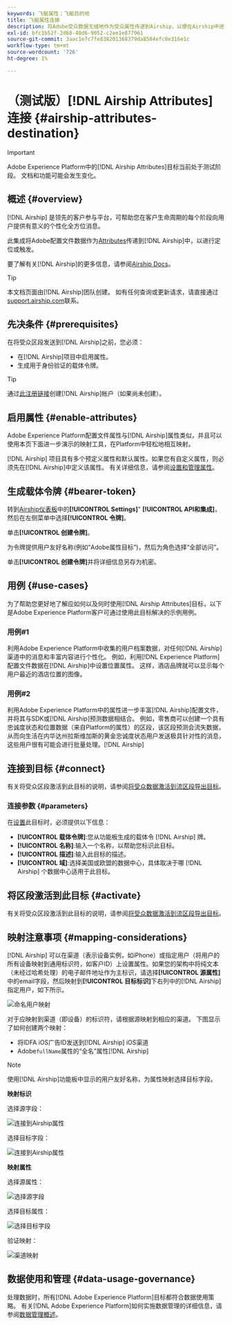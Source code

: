 ```yaml
---
keywords: 飞艇属性；飞艇目的地
title: 飞艇属性连接
description: 将Adobe受众数据无缝地作为受众属性传递到Airship，以便在Airship中进行定位。
exl-id: bfc1b52f-2d68-40d6-9052-c2ee1e877961
source-git-commit: 3aac1e7c7fe838201368379da8504efc8e316e1c
workflow-type: tm+mt
source-wordcount: '726'
ht-degree: 1%

---
```


# （测试版）[!DNL Airship Attributes]连接 {#airship-attributes-destination}

>[!IMPORTANT]
>
>Adobe Experience Platform中的[!DNL Airship Attributes]目标当前处于测试阶段。 文档和功能可能会发生变化。

## 概述 {#overview}

[!DNL Airship] 是领先的客户参与平台，可帮助您在客户生命周期的每个阶段向用户提供有意义的个性化全方位消息。

此集成将Adobe配置文件数据作为[Attributes](https://docs.airship.com/guides/audience/attributes/)传递到[!DNL Airship]中，以进行定位或触发。

要了解有关[!DNL Airship]的更多信息，请参阅[Airship Docs](https://docs.airship.com)。

>[!TIP]
>
>本文档页面由[!DNL Airship]团队创建。 如有任何查询或更新请求，请直接通过[support.airship.com](https://support.airship.com/)联系。

## 先决条件 {#prerequisites}

在将受众区段发送到[!DNL Airship]之前，您必须：

* 在[!DNL Airship]项目中启用属性。
* 生成用于身份验证的载体令牌。

>[!TIP]
>
>通过[此注册链接](https://go.airship.eu/accounts/register/plan/starter/)创建[!DNL Airship]帐户（如果尚未创建）。

## 启用属性 {#enable-attributes}

Adobe Experience Platform配置文件属性与[!DNL Airship]属性类似，并且可以使用本页下面进一步演示的映射工具，在Platform中轻松地相互映射。

[!DNL Airship] 项目具有多个预定义属性和默认属性。如果您有自定义属性，则必须先在[!DNL Airship]中定义该属性。 有关详细信息，请参阅[设置和管理属性](https://docs.airship.com/tutorials/audience/attributes/)。

## 生成载体令牌 {#bearer-token}

转到[Airship仪表板](https://go.airship.com)中的&#x200B;**[!UICONTROL Settings]**&quot; **[!UICONTROL API和集成]**，然后在左侧菜单中选择&#x200B;**[!UICONTROL 令牌]**。

单击&#x200B;**[!UICONTROL 创建令牌]**。

为令牌提供用户友好名称(例如“Adobe属性目标”)，然后为角色选择“全部访问”。

单击&#x200B;**[!UICONTROL 创建令牌]**&#x200B;并将详细信息另存为机密。

## 用例 {#use-cases}

为了帮助您更好地了解应如何以及何时使用[!DNL Airship Attributes]目标，以下是Adobe Experience Platform客户可通过使用此目标解决的示例用例。

### 用例#1

利用Adobe Experience Platform中收集的用户档案数据，对任何[!DNL Airship]渠道中的消息和丰富内容进行个性化。 例如，利用[!DNL Experience Platform]配置文件数据在[!DNL Airship]中设置位置属性。 这样，酒店品牌就可以显示每个用户最近的酒店位置的图像。

### 用例#2

利用Adobe Experience Platform中的属性进一步丰富[!DNL Airship]配置文件，并将其与SDK或[!DNL Airship]预测数据相结合。 例如，零售商可以创建一个具有忠诚度状态和位置数据（来自Platform的属性）的区段，该区段预测会流失数据，从而向生活在内华达州拉斯维加斯的黄金忠诚度状态用户发送极具针对性的消息，这些用户很有可能会进行批量处理。[!DNL Airship]

## 连接到目标 {#connect}

有关将受众区段激活到此目标的说明，请参阅[将受众数据激活到流区段导出目标](../../ui/activate-segment-streaming-destinations.md)。

### 连接参数 {#parameters}

在[设置](../../ui/connect-destination.md)此目标时，必须提供以下信息：

* **[!UICONTROL 载体令牌]**:您从功能板生成的载体令 [!DNL Airship] 牌。
* **[!UICONTROL 名称]**:输入一个名称，以帮助您标识此目标。
* **[!UICONTROL 描述]**:输入此目标的描述。
* **[!UICONTROL 域]**:选择美国或欧盟的数据中心，具体取决于哪 [!DNL Airship] 个数据中心适用于此目标。

## 将区段激活到此目标 {#activate}

有关将受众区段激活到此目标的说明，请参阅[将受众数据激活到流区段导出目标](../../ui/activate-segment-streaming-destinations.md)。

## 映射注意事项 {#mapping-considerations}

[!DNL Airship] 可以在渠道（表示设备实例，如iPhone）或指定用户（将用户的所有设备映射到通用标识符，如客户ID）上设置属性。如果您的架构中将纯文本（未经过哈希处理）的电子邮件地址作为主标识，请选择&#x200B;**[!UICONTROL 源属性]**&#x200B;中的email字段，然后映射到&#x200B;**[!UICONTROL 目标标识]**&#x200B;下右列中的[!DNL Airship]指定用户，如下所示。

![命名用户映射](../../assets/catalog/mobile-engagement/airship/mapping.png)

对于应映射到渠道（即设备）的标识符，请根据源映射到相应的渠道。 下图显示了如何创建两个映射：

* 将IDFA iOS广告ID发送到[!DNL Airship] iOS渠道
* Adobe`fullName`属性的“全名”属性[!DNL Airship]

>[!NOTE]
>
>使用[!DNL Airship]功能板中显示的用户友好名称，为属性映射选择目标字段。

**映射标识**

选择源字段：

![连接到Airship属性](../../assets/catalog/mobile-engagement/airship/select-source-identity.png)

选择目标字段：

![连接到Airship属性](../../assets/catalog/mobile-engagement/airship/select-target-identity.png)

**映射属性**

选择源属性：

![选择源字段](../../assets/catalog/mobile-engagement/airship/select-source-attributes.png)

选择目标属性：

![选择目标字段](../../assets/catalog/mobile-engagement/airship/select-target-attribute.png)

验证映射：

![渠道映射](../../assets/catalog/mobile-engagement/airship/mapping.png)


## 数据使用和管理 {#data-usage-governance}

处理数据时，所有[!DNL Adobe Experience Platform]目标都符合数据使用策略。 有关[!DNL Adobe Experience Platform]如何实施数据管理的详细信息，请参阅[数据管理概述](../../../data-governance/home.md)。
